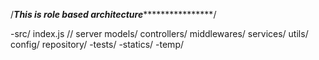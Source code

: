 /*************************This is role based architecture*****************************************/

-src/
   index.js // server
   models/
   controllers/
   middlewares/
   services/
   utils/
   config/
   repository/
-tests/
-statics/
-temp/  